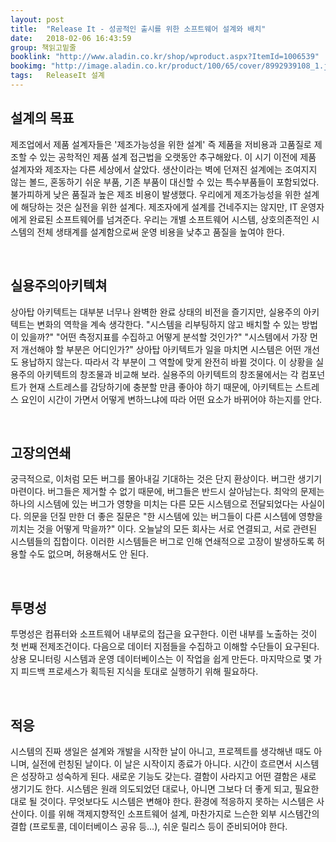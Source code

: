 ```yaml
---
layout: post
title:  "Release It - 성공적인 출시를 위한 소프트웨어 설계와 배치"
date:   2018-02-06 16:43:59
group: 책읽고밑줄
booklink: "http://www.aladin.co.kr/shop/wproduct.aspx?ItemId=1006539"
bookimg: "http://image.aladin.co.kr/product/100/65/cover/8992939108_1.jpg"
tags:   ReleaseIt 설계
---
```


## 설계의 목표
제조업에서 제품 설계자들은 '제조가능성을 위한 설계' 즉 제품을 저비용과 고품질로 제조할 수 있는 공학적인 제품 설계 접근법을 오랫동안 추구해왔다. 이 시기 이전에 제품 설계자와 제조자는 다른 세상에서 살았다. 생산이라는 벽에 던져진 설계에는 조여지지 않는 볼드, 혼동하기 쉬운 부품, 기존 부품이 대신할 수 있는 특수부품들이 포함되었다. 불가피하게 낮은 품질과 높은 제조 비용이 발생했다. 우리에게 제조가능성을 위한 설계에 해당하는 것은 실전을 위한 설계다. 제조자에게 설계를 건네주지는 않지만, IT 운영자에게 완료된 소프트웨어를 넘겨준다. 우리는 개별 소프트웨어 시스템, 상호의존적인 시스템의 전체 생태계를 설계함으로써 운영 비용을 낮추고 품질을 높여야 한다. 

<br/> 

## 실용주의아키텍쳐
상아탑 아키텍트는 대부분 너무나 완벽한 완료 상태의 비전을 즐기지만, 실용주의 아키텍트는 변화의 역학을 계속 생각한다. "시스템을 리부팅하지 않고 배치할 수 있는 방법이 있을까?" "어떤 측정지표를 수집하고 어떻게 분석할 것인가?" "시스템에서 가장 먼저 개선해야 할 부분은 어디인가?" 상아탑 아키텍트가 일을 마치면 시스템은 어떤 개선도 용납하지 않는다. 따라서 각 부분이 그 역할에 맞게 완전히 바뀔 것이다. 이 상황을 실용주의 아키텍트의 창조물과 비교해 보라. 실용주의 아키텍트의 창조물에서는 각 컴포넌트가 현재 스트레스를 감당하기에 충분할 만큼 좋아야 하기 때문에, 아키텍트는 스트레스 요인이 시간이 가면서 어떻게 변하느냐에 따라 어떤 요소가 바뀌어야 하는지를 안다. 

<br/> 

## 고장의연쇄
궁극적으로, 이처럼 모든 버그를 몰아내길 기대하는 것은 단지 환상이다. 버그란 생기기 마련이다. 버그들은 제거할 수 없기 때문에, 버그들은 반드시 살아남는다. 최악의 문제는 하나의 시스템에 있는 버그가 영향을 미치는 다른 모든 시스템으로 전달되었다는 사실이다. 의문을 던질 만한 더 좋은 질문은 "한 시스템에 있는 버그들이 다른 시스템에 영향을 끼치는 것을 어떻게 막을까?" 이다. 오늘날의 모든 회사는 서로 연결되고, 서로 관련된 시스템들의 집합이다. 이러한 시스템들은 버그로 인해 연쇄적으로 고장이 발생하도록 허용할 수도 없으며, 허용해서도 안 된다. 

<br/> 

## 투명성
투명성은 컴퓨터와 소프트웨어 내부로의 접근을 요구한다. 이런 내부를 노출하는 것이 첫 번째 전제조건이다. 다음으로 데이터 지점들을 수집하고 이해할 수단들이 요구된다. 상용 모니터링 시스템과 운영 데이터베이스는 이 작업을 쉽게 만든다. 마지막으로 몇 가지 피드백 프로세스가 획득된 지식을 토대로 실행하기 위해 필요하다. 

<br/> 

## 적응
시스템의 진짜 생일은 설계와 개발을 시작한 날이 아니고, 프로젝트를 생각해낸 때도 아니며, 실전에 런칭된 날이다. 이 날은 시작이지 종료가 아니다. 시간이 흐르면서 시스템은 성장하고 성숙하게 된다. 새로운 기능도 갖는다. 결함이 사라지고 어떤 결함은 새로 생기기도 한다. 시스템은 원래 의도되었던 대로나, 아니면 그보다 더 좋게 되고, 필요한대로 될 것이다. 무엇보다도 시스템은 변해야 한다. 환경에 적응하지 못하는 시스템은 사산이다. 이를 위해 객제지향적인 소프트웨어 설계, 마찬가지로 느슨한 외부 시스템간의 결합 (프로토콜, 데이터베이스 공유 등…), 쉬운 릴리스 등이 준비되어야 한다.  

<br/>